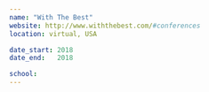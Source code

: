 ```yaml
---
name: "With The Best"
website: http://www.withthebest.com/#conferences
location: virtual, USA

date_start: 2018
date_end:   2018

school: 
---
```

